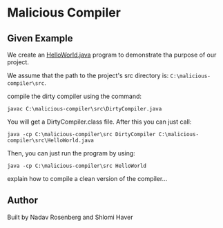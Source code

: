 # Malicious Compiler

## Given Example
We create an [HelloWorld.java](src/HelloWorld.java) program to demonstrate tha purpose of our project.

We assume that the path to the project's src directory is: `C:\malicious-compiler\src`. 

compile the dirty compiler using the command: 
```
javac C:\malicious-compiler\src\DirtyCompiler.java
```
You will get a DirtyCompiler.class file. After this you can just call:
```
java -cp C:\malicious-compiler\src DirtyCompiler C:\malicious-compiler\src\HelloWorld.java
```

Then, you can just run the program by using:
```
java -cp C:\malicious-compiler\src HelloWorld
```

explain how to compile a clean version of the compiler...

## Author
Built by Nadav Rosenberg and Shlomi Haver
